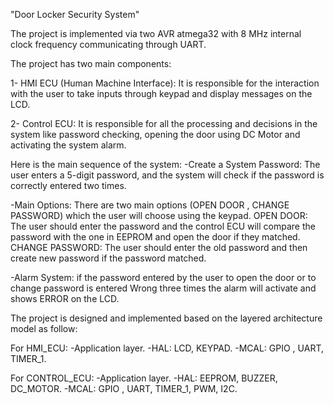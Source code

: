 
"Door Locker Security System"

The project is implemented via two AVR atmega32 with 8 MHz internal clock frequency communicating through UART.

The project has two main components:

1- HMI ECU (Human Machine Interface): It is responsible for the interaction with the user to take inputs through keypad and display messages on the LCD.

2- Control ECU: It is responsible for all the processing and decisions in the system like password checking, opening the door using DC Motor and activating the system alarm.



Here is the main sequence of the system:
-Create a System Password: The user enters a 5-digit password, and the system will check if the password is correctly entered two times.

-Main Options: There are two main options (OPEN DOOR , CHANGE PASSWORD) which the user will choose using the keypad.
OPEN DOOR: The user should enter the password and the control ECU will compare the password with the one in EEPROM and open the door if they matched.
CHANGE PASSWORD: The user should enter the old password and then create new password if the password matched.

-Alarm System: if the password entered by the user to open the door or to change password is entered Wrong three times the alarm will activate and shows ERROR on the LCD.


The project is designed and implemented based on the layered architecture model as follow:

For HMI_ECU:
-Application layer.
-HAL: LCD, KEYPAD.
-MCAL: GPIO , UART, TIMER_1.

For CONTROL_ECU:
-Application layer.
-HAL: EEPROM, BUZZER, DC_MOTOR.
-MCAL: GPIO , UART, TIMER_1, PWM, I2C.
